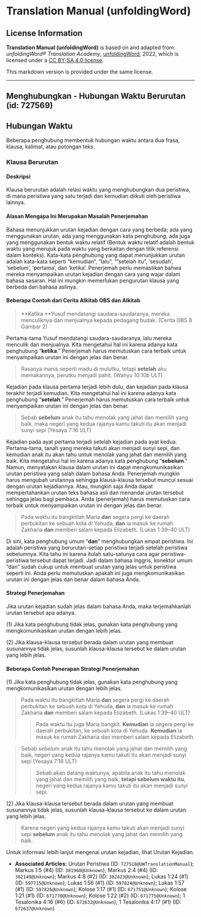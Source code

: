 # Translation Manual (unfoldingWord)

## License Information

**Translation Manual (unfoldingWord)** is based on and adapted from: _unfoldingWord® Translation Academy_, [unfoldingWord](https://unfoldingword.org/utw), 2022, which is licensed under a [CC BY-SA 4.0 license](https://creativecommons.org/licenses/by-sa/4.0/legalcode.en).

This markdown version is provided under the same license.



--------------------------------

## Menghubungkan - Hubungan Waktu Berurutan (id: 727569)

Hubungan Waktu
--------------

Beberapa penghubung membentuk hubungan waktu antara dua frasa, klausa, kalimat, atau potongan teks.

### Klausa Berurutan

#### Deskripsi

Klausa berurutan adalah relasi waktu yang menghubungkan dua peristiwa, di mana peristiwa yang satu terjadi dan kemudian diikuti oleh peristiwa lainnya.

#### Alasan Mengapa Ini Merupakan Masalah Penerjemahan

Bahasa menunjukkan urutan kejadian dengan cara yang berbeda; ada yang menggunakan urutan, ada yang menggunakan kata penghubung, ada juga yang menggunakan bentuk waktu relatif (Bentuk waktu relatif adalah bentuk waktu yang merujuk pada waktu yang berkaitan dengan titik referensi dalam konteks). Kata\-kata penghubung yang dapat menunjukkan urutan adalah kata\-kata seperti “kemudian”, “lalu”, “”setelah itu”, ‘sesudah’, ‘sebelum’, ‘pertama’, dan ‘ketika’. Penerjemah perlu memastikan bahwa mereka menyampaikan urutan kejadian dengan cara yang wajar dalam bahasa sasaran. Hal ini mungkin memerlukan pengurutan klausa yang berbeda dari bahasa aslinya.

#### Beberapa Contoh dari Cerita Alkitab OBS dan Alkitab

> \*\*Ketika \*\*Yusuf mendatangi saudara\-saudaranya, mereka menculiknya dan menjualnya kepada pedagang budak. (Cerita OBS 8 Gambar 2\)

Pertama\-tama Yusuf mendatangi saudara\-saudaranya, lalu mereka menculik dan menjualnya. Kita mengetahui hal ini karena adanya kata penghubung “**ketika**.” Penerjemah harus memutuskan cara terbaik untuk menyampaikan urutan ini dengan jelas dan benar.

> Rasanya manis seperti madu di mulutku, tetapi **setelah** aku memakannya, perutku menjadi pahit. (Wahyu 10:10b ULT)

Kejadian pada klausa pertama terjadi lebih dulu, dan kejadian pada klausa terakhir terjadi kemudian. Kita mengetahui hal ini karena adanya kata penghubung “**setelah**.” Penerjemah harus memutuskan cara terbaik untuk menyampaikan urutan ini dengan jelas dan benar.

> Sebab **sebelum** anak itu tahu menolak yang jahat dan memilih yang baik, maka negeri yang kedua rajanya kamu takuti itu akan menjadi sunyi sepi (Yesaya 7:16 ULT)

Kejadian pada ayat pertama terjadi setelah kejadian pada ayat kedua. Pertama\-tama, tanah yang mereka takuti akan menjadi sunyi sepi, dan kemudian anak itu akan tahu untuk menolak yang jahat dan memilih yang baik. Kita mengetahui hal ini karena adanya kata penghubung “**sebelum**.” Namun, menyatakan klausa dalam urutan ini dapat mengkomunikasikan urutan peristiwa yang salah dalam bahasa Anda. Penerjemah mungkin harus mengubah urutannya sehingga klausa\-klausa tersebut muncul sesuai dengan urutan kejadiannya. Atau, mungkin saja Anda dapat mempertahankan urutan teks bahasa asli dan menandai urutan tersebut sehingga jelas bagi pembaca. Anda (penerjemah) harus memutuskan cara terbaik untuk menyampaikan urutan ini dengan jelas dan benar.

> Pada waktu itu bangkitlah Maria **dan** segera pergi ke daerah perbukitan ke sebuah kota di Yehuda, **dan** ia masuk ke rumah Zakharia **dan** memberi salam kepada Elizabeth. (Lukas 1:39–40 ULT)

Di sini, kata penghubung umum “**dan**” menghubungkan empat peristiwa. Ini adalah peristiwa yang berurutan\-setiap peristiwa terjadi setelah peristiwa sebelumnya. Kita tahu ini karena itulah satu\-satunya cara agar peristiwa\-peristiwa tersebut dapat terjadi. Jadi dalam bahasa Inggris, konektor umum “dan” sudah cukup untuk membuat urutan yang jelas untuk peristiwa seperti ini. Anda perlu memutuskan apakah ini juga mengkomunikasikan urutan ini dengan jelas dan benar dalam bahasa Anda.

#### Strategi Penerjemahan

Jika urutan kejadian sudah jelas dalam bahasa Anda, maka terjemahkanlah urutan tersebut apa adanya.

(1\) Jika kata penghubung tidak jelas, gunakan kata penghubung yang mengkomunikasikan urutan dengan lebih jelas.

(2\) Jika klausa\-klausa tersebut berada dalam urutan yang membuat susunannya tidak jelas, susunlah klausa\-klausa tersebut ke dalam urutan yang lebih jelas.

#### Beberapa Contoh Penerapan Strategi Penerjemahan

(1\) Jika kata penghubung tidak jelas, gunakan kata penghubung yang mengkomunikasikan urutan dengan lebih jelas.

> Pada waktu itu bangkitlah Maria **dan** segera pergi ke daerah perbukitan ke sebuah kota di Yehuda, **dan** ia masuk ke rumah Zakharia **dan** memberi salam kepada Elizabeth. (Lukas 1:39–40 ULT)
> 
> 
> > Pada waktu itu juga Maria bangkit. **Kemudian** ia segera pergi ke daerah perbukitan, ke sebuah kota di Yehuda. **Kemudian** ia masuk ke rumah Zakharia dan memberi salam kepada Elizabeth.

> Sebab *sebelum* anak itu tahu menolak yang jahat dan memilih yang baik, negeri yang kedua rajanya kamu takuti itu akan menjadi sunyi sepi (Yesaya 7:16 ULT)
> 
> 
> > Sebab akan datang waktunya, apabila anak itu tahu menolak yang jahat dan memilih yang baik, **tetapi sebelum waktu itu**, negeri yang kedua rajanya kamu takuti itu akan menjadi sunyi sepi.

(2\) Jika klausa\-klausa tersebut berada dalam urutan yang membuat susunannya tidak jelas, susunlah klausa\-klausa tersebut ke dalam urutan yang lebih jelas.

> Karena negeri yang kedua rajanya kamu takuti akan menjadi sunyi sepi **sebelum** anak itu tahu menolak yang jahat dan memilih yang baik.

Untuk informasi lebih lanjut mengenai urutan kejadian, lihat Urutan Kejadian.

* **Associated Articles:** Urutan Peristiwa (ID: `727518@UWTranslationManual`); Markus 1:5 (#4) (ID: `381968@Unknown`); Markus 2:4 (#4) (ID: `382149@Unknown`); Markus 4:8 (#2) (ID: `382423@Unknown`); Lukas 1:24 (#1) (ID: `597715@Unknown`); Lukas 1:56 (#1) (ID: `597824@Unknown`); Lukas 1:57 (#1) (ID: `597826@Unknown`); Kolose 1:17 (#1) (ID: `671751@Unknown`); Kolose 1:21 (#1) (ID: `671770@Unknown`); Kolose 1:22 (#2) (ID: `671775@Unknown`); 1 Tesalonika 4:16 (#6) (ID: `672632@Unknown`); 1 Tesalonika 4:17 (#1) (ID: `672637@Unknown`)

